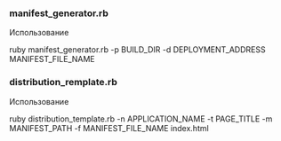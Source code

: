 ### manifest_generator.rb
Использование 

ruby manifest_generator.rb -p BUILD_DIR -d DEPLOYMENT_ADDRESS MANIFEST_FILE_NAME

### distribution_remplate.rb
Использование 

ruby distribution_template.rb -n APPLICATION_NAME -t PAGE_TITLE -m MANIFEST_PATH -f MANIFEST_FILE_NAME index.html